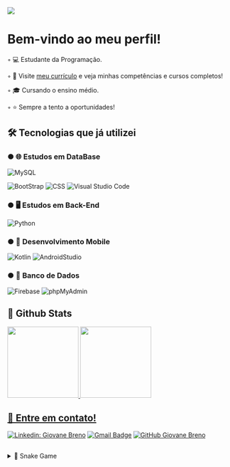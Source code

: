 ![](https://komarev.com/ghpvc/?username=giovane-breno&color=006bed)


# Bem-vindo ao meu perfil!

◦ 💻 Estudante da Programação.

◦ 🔖 Visite <a href="https://www.linkedin.com/in/guilherme-monfrinato-2b3b76280/">meu currículo</a> e veja minhas competências e cursos completos!

◦ 🎓 Cursando o ensino médio.

◦ ⭐ Sempre a tento a oportunidades!

 ## 🛠️ Tecnologias que já utilizei

 ### ● 🌐 Estudos em DataBase
 ![MySQL](https://img.shields.io/badge/-MySQL-333333?style=flat&logo=mysql)
 
 ![BootStrap](https://img.shields.io/badge/-Bootstrap-333333?style=flat&logo=bootstrap)
 ![CSS](https://img.shields.io/badge/-CSS-333333?style=flat&logo=CSS3&logoColor=1572B6)
 ![Visual Studio Code](https://img.shields.io/badge/-Visual%20Studio%20Code-333333?style=flat&logo=visual-studio-code&logoColor=007ACC)

 
 ### ● 🖥️ Estudos em Back-End
 ![Python](https://img.shields.io/badge/python-3670A0?style=for-the-badge&logo=python&logoColor=ffdd54)



 ### ● 📱 Desenvolvimento Mobile
 ![Kotlin](https://img.shields.io/badge/-Kotlin-333333?style=flat&logo=kotlin)
 ![AndroidStudio](https://img.shields.io/badge/-AndroidStudio-333333?style=flat&logo=androidstudio)
 
 ### ● 📅 Banco de Dados
 ![Firebase](https://img.shields.io/badge/-Firebase-333333?style=flat&logo=firebase)
 ![phpMyAdmin](https://img.shields.io/badge/-phpMyAdmin-333333?style=flat&logo=phpmyadmin)

 
  ## 🤖 Github Stats
  
  
 <div>
  <a href="https://github.com/giovane-breno">
  <img height="160em" src="https://github-readme-stats.vercel.app/api?username=giovane-breno&show_icons=true&theme=dracula&include_all_commits=true&count_private=true"/>
  <img height="160em" src="https://github-readme-stats.vercel.app/api/top-langs/?username=giovane-breno&layout=compact&langs_count=7&theme=dracula"/>
</div>
 

 ## 💠  Entre em contato!
[![Linkedin: Giovane Breno](https://img.shields.io/badge/-Giovane_Breno-blue?style=flat-square&logo=Linkedin&logoColor=white&link=https://www.linkedin.com/in/giovane-breno)](https://www.linkedin.com/in/giovane-breno)
[![Gmail Badge](https://img.shields.io/badge/-giovane.breno@gmail.com-006bed?style=flat-square&logo=Gmail&logoColor=white&link=mailto:giovane.breno@gmail.com)](mailto:giovane.breno@gmail.com)
[![GitHub Giovane Breno]( https://img.shields.io/github/followers/giovane-breno?label=follow&style=social)](https://github.com/giovane-breno) 
 
##


 
<details>
  <summary>🐍 Snake Game</summary>

![Snake animation](https://github.com/giovane-breno/giovane-breno/blob/output/github-contribution-grid-snake.svg)
</details
